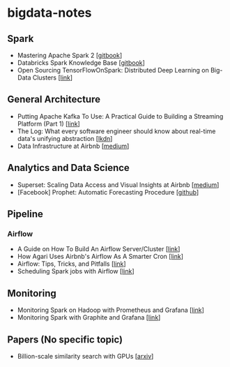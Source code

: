 # bigdata-notes

## Spark

- Mastering Apache Spark 2 [[gitbook](https://www.gitbook.com/book/jaceklaskowski/mastering-apache-spark/details)]
- Databricks Spark Knowledge Base [[gitbook](https://www.gitbook.com/book/databricks/databricks-spark-knowledge-base/details)]
- Open Sourcing TensorFlowOnSpark: Distributed Deep Learning on Big-Data Clusters [[link](https://yahoo.tumblr.com/post/157196637189/open-sourcing-tensorflowonspark-distributed-deep)]

## General Architecture

- Putting Apache Kafka To Use: A Practical Guide to Building a Streaming Platform (Part 1) [[link](https://www.confluent.io/blog/stream-data-platform-1/)]
- The Log: What every software engineer should know about real-time data's unifying abstraction [[lkdn](https://engineering.linkedin.com/distributed-systems/log-what-every-software-engineer-should-know-about-real-time-datas-unifying)]
- Data Infrastructure at Airbnb [[medium](https://medium.com/airbnb-engineering/data-infrastructure-at-airbnb-8adfb34f169c#.qf6fnbkxq)]

## Analytics and Data Science

- Superset: Scaling Data Access and Visual Insights at Airbnb [[medium](https://medium.com/airbnb-engineering/superset-scaling-data-access-and-visual-insights-at-airbnb-3ce3e9b88a7f#.qprvofuypu)]
- [Facebook] Prophet: Automatic Forecasting Procedure [[github](https://github.com/facebookincubator/prophet)]

## Pipeline

### Airflow

- A Guide on How To Build An Airflow Server/Cluster [[link](https://stlong0521.github.io/20161023%20-%20Airflow.html)]
- How Agari Uses Airbnb's Airflow As A Smarter Cron [[link](http://highscalability.com/blog/2015/9/3/how-agari-uses-airbnbs-airflow-as-a-smarter-cron.html)]
- Airflow: Tips, Tricks, and Pitfalls [[link](https://medium.com/handy-tech/airflow-tips-tricks-and-pitfalls-9ba53fba14eb#.efdfqp58p)]
- Scheduling Spark jobs with Airflow [[link](https://blog.insightdatascience.com/scheduling-spark-jobs-with-airflow-4c66f3144660#.3iqu1n40e)]

## Monitoring

- Monitoring Spark on Hadoop with Prometheus and Grafana [[link](http://rokroskar.github.io/monitoring-spark-on-hadoop-with-prometheus-and-grafana.html)]
- Monitoring Spark with Graphite and Grafana [[link](http://www.hammerlab.org/2015/02/27/monitoring-spark-with-graphite-and-grafana/)]


## Papers (No specific topic)

- Billion-scale similarity search with GPUs [[arxiv](https://arxiv.org/pdf/1702.08734.pdf)]
